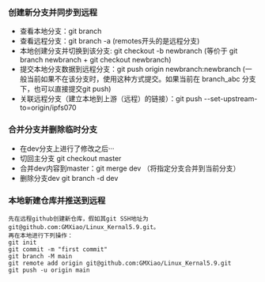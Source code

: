 ### 创建新分支并同步到远程
* 查看本地分支：git branch
* 查看远程分支：git branch -a (remotes开头的是远程分支)
* 本地创建分支并切换到该分支: git checkout -b newbranch (等价于 git branch newbranch + git checkout newbranch)
* 提交本地分支数据到远程分支：git push origin newbranch:newbranch (一般当前如果不在该分支时，使用这种方式提交。如果当前在 branch_abc 分支下，也可以直接提交git push)
* 关联远程分支（建立本地到上游（远程）的链接）：git push --set-upstream-to=origin/ipfs070

### 合并分支并删除临时分支
* 在dev分支上进行了修改之后···
* 切回主分支 git checkout master
* 合并dev内容到master：git merge dev （将指定分支合并到当前分支）
* 删除分支dev git branch -d dev

### 本地新建仓库并推送到远程

    先在远程github创建新仓库，假如其git SSH地址为git@github.com:GMXiao/Linux_Kernal5.9.git。
    再在本地进行下列操作：
    git init
    git commit -m "first commit"
    git branch -M main
    git remote add origin git@github.com:GMXiao/Linux_Kernal5.9.git
    git push -u origin main